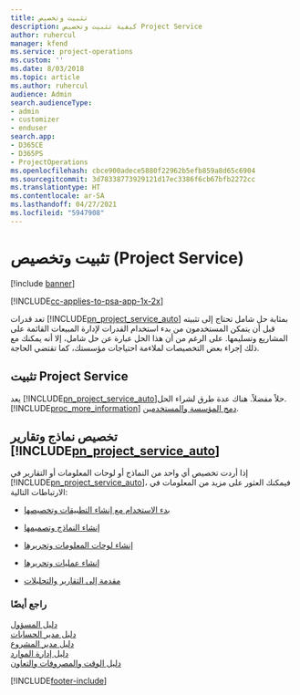 ```yaml
---
title: تثبيت وتخصيص
description: كيفية تثبيت وتخصيص Project Service
author: ruhercul
manager: kfend
ms.service: project-operations
ms.custom: ''
ms.date: 8/03/2018
ms.topic: article
ms.author: ruhercul
audience: Admin
search.audienceType:
- admin
- customizer
- enduser
search.app:
- D365CE
- D365PS
- ProjectOperations
ms.openlocfilehash: cbce900adece5880f22962b5efb859a8d65c6904
ms.sourcegitcommit: 3d78338773929121d17ec3386f6cb67bfb2272cc
ms.translationtype: HT
ms.contentlocale: ar-SA
ms.lasthandoff: 04/27/2021
ms.locfileid: "5947908"
---
```

# <a name="install-and-customize-project-service"></a>تثبيت وتخصيص (Project Service)

[!include [banner](../includes/psa-now-project-operations.md)]

[!INCLUDE[cc-applies-to-psa-app-1x-2x](../includes/cc-applies-to-psa-app-1x-2x.md)]

تعد قدرات [!INCLUDE[pn_project_service_auto](../includes/pn-project-service-auto.md)] بمثابة حل شامل تحتاج إلى تثبيته قبل أن يتمكن المستخدمون من بدء استخدام القدرات لإدارة المبيعات القائمة على المشاريع وتسليمها. على الرغم من أن هذا الحل عبارة عن حل شامل، إلا أنه يمكنك مع ذلك إجراء بعض التخصيصات لملاءمة احتياجات مؤسستك، كما تقتضي الحاجة.  
<!-- TODO: I expect to find the information on how to get and install this here. Please find that and add it here. Same for Project Service.--> 
  
## <a name="install-project-service"></a>تثبيت Project Service  
 يعد [!INCLUDE[pn_project_service_auto](../includes/pn-project-service-auto.md)]حلاً مفضلاً. هناك عدة طرق لشراء الحل. [!INCLUDE[proc_more_information](../includes/proc-more-information.md)] [دمج المؤسسة والمستخدمين](/dynamics365/customerengagement/on-premises/admin/onboard-your-organization-and-users-to-dynamics-365-online).  
  
## <a name="customize-pn_project_service_auto-forms-and-reports"></a>تخصيص نماذج وتقارير [!INCLUDE[pn_project_service_auto](../includes/pn-project-service-auto.md)]  
 إذا أردت تخصيص أي واحد من النماذج أو لوحات المعلومات أو التقارير في [!INCLUDE[pn_project_service_auto](../includes/pn-project-service-auto.md)]، فيمكنك العثور على مزيد من المعلومات في الارتباطات التالية:  
  
- [بدء الاستخدام مع إنشاء التطبيقات وتخصيصها](/dynamics365/customerengagement/on-premises/customize/getting-started-customization)  
  
- [إنشاء النماذج وتصميمها](/dynamics365/customerengagement/on-premises/customize/create-design-forms)  
  
- [إنشاء لوحات المعلومات وتحريرها](/dynamics365/customerengagement/on-premises/customize/create-edit-dashboards)  
  
- [إنشاء عمليات وتحريرها](/dynamics365/customerengagement/on-premises/customize/guide-staff-through-common-tasks-processes)  
  
- [مقدمة إلى التقارير والتحليلات](/dynamics365/customerengagement/on-premises/analytics/reporting-analytics-with-dynamics-365)  
  
### <a name="see-also"></a>راجع أيضًا  
 [دليل المسؤول](../psa/admin-guide.md)   
 [دليل مدير الحسابات](../psa/account-manager-guide.md)   
 [دليل مدير المشروع](../psa/project-manager-guide.md)   
 [دليل إدارة الموارد](../psa/resource-manager-guide.md)   
 [دليل الوقت والمصروفات والتعاون](../psa/time-expense-collaboration-guide.md)


[!INCLUDE[footer-include](../includes/footer-banner.md)]